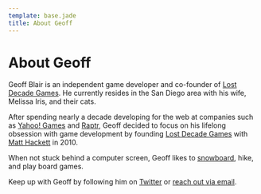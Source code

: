 ```yaml
---
template: base.jade
title: About Geoff
---
```

# About Geoff

Geoff Blair is an independent game developer and co-founder of [Lost Decade Games][ldg]. He currently resides in the San Diego area with his wife, Melissa Iris, and their cats.

After spending nearly a decade developing for the web at companies such as [Yahoo! Games][yahoo-games] and [Raptr][raptr], Geoff decided to focus on his lifelong obsession with game development by founding [Lost Decade Games][ldg] with [Matt Hackett][matt] in 2010.

When not stuck behind a computer screen, Geoff likes to [snowboard][snowboard-video], hike, and play board games.

Keep up with Geoff by following him on [Twitter][geoff-twitter] or [reach out via email][geoff-email].

[ldg]: http://www.lostdecadegames.com
[geoff-twitter]: https://twitter.com/geoffblair
[geoff-email]: mailto:geoff@lostdecadegames.com
[yahoo-games]: http://games.yahoo.com/
[raptr]: http://raptr.com/
[matt]: http://www.richtaur.com/
[snowboard-video]: http://youtu.be/jr2jaxn9Ups?t=2m46s

[1]: http://treasuregoblin.lostdecadegames.com/?geoff=1
[3]: /sandbox/shapes/
[4]: /sandbox/html5logo/
[5]: http://www.youtube.com/watch?v=jr2jaxn9Ups
[6]: http://www.lostdecadegames.com/games/
[7]: http://www.richtaur.com/
[8]: http://www.gameclosure.com/
[9]: http://raptr.com/
[10]: http://games.yahoo.com/
[11]: http://www.overnightprints.com/
[12]: http://www.mdsuite.com/
[13]: https://twitter.com/geoffblair
[14]: https://github.com/geoffb
[15]: mailto:geoff@lostdecadegames.com

